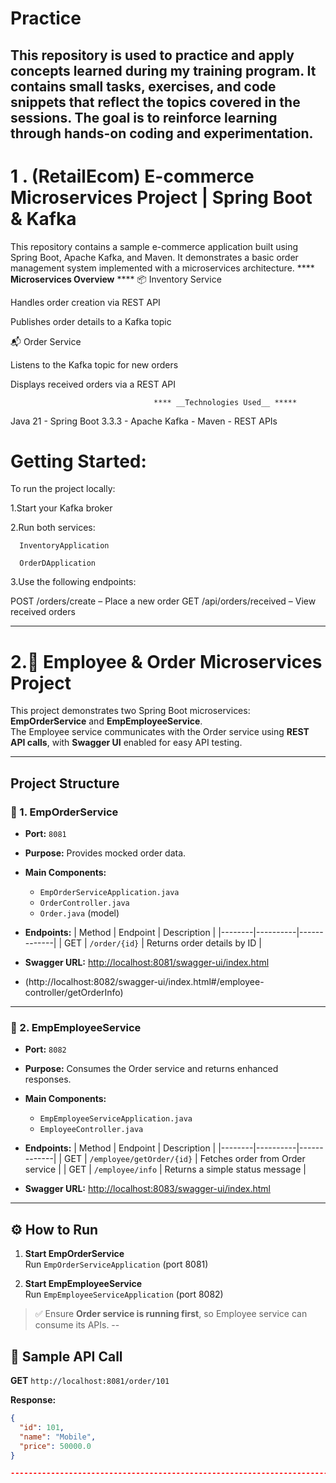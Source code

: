 # Practice
This repository is used to practice and apply concepts learned during my training program. It contains small tasks, exercises, and code snippets that reflect the topics covered in the sessions. The goal is to reinforce learning through hands-on coding and experimentation.
------------------------------------------------------------------------------------------------------------------------------------------------------------------------------------------
# 1 . (RetailEcom) E-commerce Microservices Project | Spring Boot & Kafka

This repository contains a sample e-commerce application built using Spring Boot, Apache Kafka, and Maven. It demonstrates a basic order management system implemented with a microservices architecture.
                             **** __Microservices Overview__ **** 
📦 Inventory Service

Handles order creation via REST API

Publishes order details to a Kafka topic

📬 Order Service

Listens to the Kafka topic for new orders

Displays received orders via a REST API

                                    **** __Technologies Used__ *****

Java 21 - Spring Boot 3.3.3 - Apache Kafka - Maven - REST APIs

# Getting Started:

To run the project locally:

1.Start your Kafka broker

2.Run both services:

      InventoryApplication

      OrderDApplication

3.Use the following endpoints:

POST /orders/create – Place a new order
GET /api/orders/received – View received orders


------------------------------------------------------------------------------------------------------------------------------------------------------------------------------------------
# 2.🧾 Employee & Order Microservices Project

This project demonstrates two Spring Boot microservices: **EmpOrderService** and **EmpEmployeeService**.  
The Employee service communicates with the Order service using **REST API calls**, with **Swagger UI** enabled for easy API testing.

---

##  Project Structure

### 🔹 1. EmpOrderService
- **Port:** `8081`
- **Purpose:** Provides mocked order data.
- **Main Components:**
  - `EmpOrderServiceApplication.java`
  - `OrderController.java`
  - `Order.java` (model)
- **Endpoints:**
  | Method | Endpoint | Description |
  |--------|----------|-------------|
  | GET | `/order/{id}` | Returns order details by ID |

- **Swagger URL:** [http://localhost:8081/swagger-ui/index.html](http://localhost:8081/swagger-ui/index.html)
- (http://localhost:8082/swagger-ui/index.html#/employee-controller/getOrderInfo)
---

### 🔹 2. EmpEmployeeService
- **Port:** `8082`
- **Purpose:** Consumes the Order service and returns enhanced responses.
- **Main Components:**
  - `EmpEmployeeServiceApplication.java`
  - `EmployeeController.java`
- **Endpoints:**
  | Method | Endpoint | Description |
  |--------|----------|-------------|
  | GET | `/employee/getOrder/{id}` | Fetches order from Order service |
  | GET | `/employee/info` | Returns a simple status message |

- **Swagger URL:** [http://localhost:8083/swagger-ui/index.html](http://localhost:8083/swagger-ui/index.html)
---
## ⚙️ How to Run
1. **Start EmpOrderService**  
   Run `EmpOrderServiceApplication` (port 8081)

2. **Start EmpEmployeeService**  
   Run `EmpEmployeeServiceApplication` (port 8082)

> ✅ Ensure **Order service is running first**, so Employee service can consume its APIs.
--
## 🧪 Sample API Call

**GET** `http://localhost:8081/order/101`

**Response:**
```json
{
  "id": 101,
  "name": "Mobile",
  "price": 50000.0
}

-----------------------------------------------------------------------------------------------------------------------------------------------------------------------------------------

